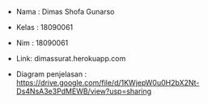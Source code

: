 - Nama : Dimas Shofa Gunarso
- Kelas : 18090061
- Nim : 18090061

- Link: dimassurat.herokuapp.com 
- Diagram penjelasan : https://drive.google.com/file/d/1KWjepW0u0H2bX2Nt-Ds4NsA3e3PdMEWB/view?usp=sharing
